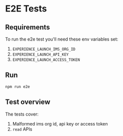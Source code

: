 # E2E Tests

## Requirements

To run the e2e test you'll need these env variables set:
  1. `EXPERIENCE_LAUNCH_IMS_ORG_ID`
  2. `EXPERIENCE_LAUNCH_API_KEY`
  3. `EXPERIENCE_LAUNCH_ACCESS_TOKEN`

## Run

`npm run e2e`

## Test overview

The tests cover:

1. Malformed ims org id, api key or access token
2. `read` APIs

